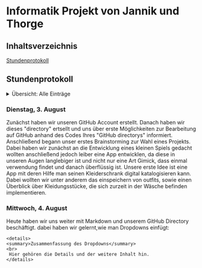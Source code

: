 
 # Informatik Projekt von Jannik und Thorge
 
 ## Inhaltsverzeichnis
 
  [Stundenprotokoll](#prot)
  
 
 ## Stundenprotokoll<a name="prot"></a>
 
 <details>
<summary>Übersicht: Alle Einträge</summary>
<br>
 [Dienstag, 3. August] (#eins)
</details>

 
 ### Dienstag, 3. August<a name="eins"></a> 
 
Zunächst haben wir unseren GitHub Account erstellt. Danach haben wir dieses "directory" ertsellt und uns über erste Möglichkeiten zur Bearbeitung auf GitHub anhand des Codes Ihres "GitHub directorys" informiert. Anschließend begann unser erstes Brainstorming zur Wahl eines Projekts. Dabei haben wir zunächst an die Entwicklung eines kleinen Spiels gedacht wollten anschließend jedoch leiber eine App entwicklen, da diese in unseren Augen langlebiger ist und nicht nur eine Art Gimick, dass einmal verwendung findet und danach überflüssig ist. Unsere erste Idee ist eine App mit deren Hilfe man seinen Kleiderschrank digital katalogisieren kann. Dabei wollten wir unter anderem das einspeichern von outfits, sowie einen Überblick über Kleidungsstücke, die sich zurzeit in der Wäsche befinden implementieren.

### Mittwoch, 4. August

Heute haben wir uns weiter mit Markdown und unserem GitHub Directory beschäftigt. dabei haben wir gelernt,wie man Dropdowns einfügt:

   
    <details>
    <summary>Zusammenfassung des Dropdowns</summary>
    <br>
     Hier gehören die Details und der weitere Inhalt hin.
    </details>
  
